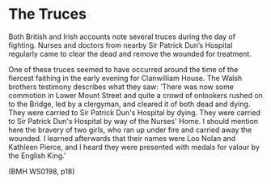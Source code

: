 # The Truces

Both British and Irish accounts note several truces during the day of fighting.
Nurses and doctors from nearby Sir Patrick Dun’s Hospital regularly came to
clear the dead and remove the wounded for treatment. 

One of these truces seemed to have occurred around the time of the fiercest
faithing in the early evening for Clanwilliam House. The Walsh brothers
testimony describes what they saw: ‘There was now some commotion in Lower Mount
Street and quite a crowd of onlookers rushed on to the Bridge, led by a
clergyman, and cleared it of both dead and dying. They were carried to Sir
Patrick Dun's Hospital by dying. They were carried to Sir Patrick Dun's Hospital
by way of the Nurses' Home. I should mention here the bravery of two girls, who
ran up under fire and carried away the wounded. I learned afterwards that their
names were Loo Nolan and Kathleen Pierce, and I heard they were presented with
medals for valour by the English King.’ 

(BMH WS0198, p18)

